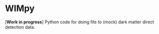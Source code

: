 # WIMpy
[**Work in progress**] Python code for doing fits to (mock) dark matter direct detection data.
